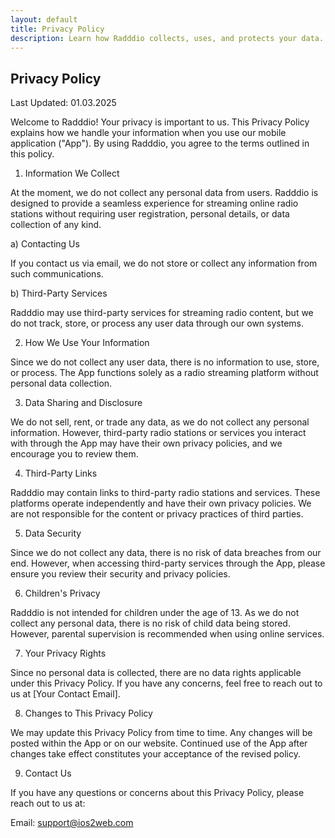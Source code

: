 ```yaml
---
layout: default
title: Privacy Policy 
description: Learn how Radddio collects, uses, and protects your data. Our Privacy Policy explains the measures we take to ensure your information remains secure and your rights regarding personal data.
---
```


## Privacy Policy 

Last Updated: 01.03.2025

Welcome to Radddio! Your privacy is important to us. This Privacy Policy explains how we handle your information when you use our mobile application ("App"). By using Radddio, you agree to the terms outlined in this policy.

1. Information We Collect

At the moment, we do not collect any personal data from users. Radddio is designed to provide a seamless experience for streaming online radio stations without requiring user registration, personal details, or data collection of any kind.

a) Contacting Us

If you contact us via email, we do not store or collect any information from such communications.

b) Third-Party Services

Radddio may use third-party services for streaming radio content, but we do not track, store, or process any user data through our own systems.

2. How We Use Your Information

Since we do not collect any user data, there is no information to use, store, or process. The App functions solely as a radio streaming platform without personal data collection.

3. Data Sharing and Disclosure

We do not sell, rent, or trade any data, as we do not collect any personal information. However, third-party radio stations or services you interact with through the App may have their own privacy policies, and we encourage you to review them.

4. Third-Party Links

Radddio may contain links to third-party radio stations and services. These platforms operate independently and have their own privacy policies. We are not responsible for the content or privacy practices of third parties.

5. Data Security

Since we do not collect any data, there is no risk of data breaches from our end. However, when accessing third-party services through the App, please ensure you review their security and privacy policies.

6. Children's Privacy

Radddio is not intended for children under the age of 13. As we do not collect any personal data, there is no risk of child data being stored. However, parental supervision is recommended when using online services.

7. Your Privacy Rights

Since no personal data is collected, there are no data rights applicable under this Privacy Policy. If you have any concerns, feel free to reach out to us at [Your Contact Email].

8. Changes to This Privacy Policy

We may update this Privacy Policy from time to time. Any changes will be posted within the App or on our website. Continued use of the App after changes take effect constitutes your acceptance of the revised policy.

9. Contact Us

If you have any questions or concerns about this Privacy Policy, please reach out to us at:

Email: support@ios2web.com
